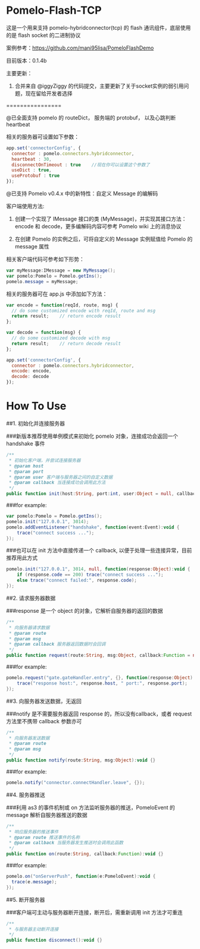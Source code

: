 Pomelo-Flash-TCP
================

这是一个用来支持 pomelo-hybridconnector(tcp) 的 flash 通讯组件，底层使用的是 flash socket 的二进制协议

案例参考：https://github.com/mani95lisa/PomeloFlashDemo

目前版本：0.1.4b

主要更新：

1. 合并来自 @iggyZiggy 的代码提交，主要更新了关于socket实例的弱引用问题，现在留给开发者选择

================

@已全面支持 pomelo 的 routeDict， 服务端的 protobuf， 以及心跳判断 heartbeat

相关的服务器可设置如下参数：
```javascript
app.set('connectorConfig', {
  connector : pomelo.connectors.hybridconnector,
  heartbeat : 30,
  disconnectOnTimeout : true    //现在你可以设置这个参数了
  useDict : true,
  useProtobuf : true
});
```
  
@已支持 Pomelo v0.4.x 中的新特性：自定义 Message 的编解码

客户端使用方法:

1. 创建一个实现了 IMessage 接口的类 (MyMessage)，并实现其接口方法：encode 和 decode，更多编解码内容可参考 Pomelo wiki 上的消息协议

2. 在创建 Pomelo 的实例之后，可将自定义的 Message 实例赋值给 Pomelo 的 message 属性

相关客户端代码可参考如下形势：
```actionscript
var myMessage:IMessage = new MyMessage();
var pomelo:Pomelo = Pomelo.getIns();
pomelo.message = myMessage;
```


相关的服务器可在 app.js 中添加如下方法：
```javascript
var encode = function(reqId, route, msg) {
  // do some customized encode with reqId, route and msg
  return result;	// return encode result
};

var decode = function(msg) {
  // do some customized decode with msg
  return result;	// return decode result
};

app.set('connectorConfig', {
  connector : pomelo.connectors.hybridconnector,
  encode: encode,
  decode: decode
});
```


How To Use
================

##1. 初始化并连接服务器

###新版本推荐使用单例模式来初始化 pomelo 对象，连接成功会返回一个 handshake 事件
```actionscript
/**
 * 初始化客户端，并尝试连接服务器
 * @param host
 * @param port
 * @param user 客户端与服务器之间的自定义数据
 * @param callback 当连接成功会调用此方法
 */
public function init(host:String, port:int, user:Object = null, callback:Function = null):void {}
```

###for example:
```actionscript
var pomelo:Pomelo = Pomelo.getIns();
pomelo.init("127.0.0.1", 3014);
pomelo.addEventListener("handshake", function(event:Event):void {
    trace("connect success ...");
});
```

###也可以在 init 方法中直接传递一个 callback, 以便于处理一些连接异常，目前推荐用此方式
```actionscript
pomelo.init("127.0.0.1", 3014, null, function(response:Object):void {
    if (response.code == 200) trace("connect success ...");
    else trace("connect failed:", response.code);
});
```


##2. 请求服务器数据

###response 是一个 object 的对象，它解析自服务器的返回的数据
```actionscript
/**
 * 向服务器请求数据
 * @param route
 * @param msg
 * @param callback 服务器返回数据时会回调
 */
public function request(route:String, msg:Object, callback:Function = null):void {}
```

###for example:
```actionscript
pomelo.request("gate.gateHandler.entry", {}, function(response:Object):void {
    trace("response host:", response.host, " port:", response.port);
});
```


##3. 向服务器发送数据，无返回

###notify 是不需要服务器返回 response 的，所以没有callback，或者 request 方法里不携带 callback 参数亦可
```actionscript
/**
 * 向服务器发送数据
 * @param route
 * @param msg
 */
public function notify(route:String, msg:Object):void {}
```

###for example:
```actionscript
pomelo.notify("connector.connectHandler.leave", {});
```


##4. 服务器推送

###利用 as3 的事件机制或 on 方法监听服务器的推送，PomeloEvent 的 message 解析自服务器推送的数据
```actionscript
/**
 * 响应服务器的推送事件
 * @param route 推送事件的名称
 * @param callback 当服务器发生推送时会调用此函数
 */
public function on(route:String, callback:Function):void {}
```

###for example:
```actionscript
pomelo.on("onServerPush", function(e:PomeloEvent):void {
  trace(e.message);
});
```

##5. 断开服务器

###客户端可主动与服务器断开连接，断开后，需重新调用 init 方法才可重连
```actionscript
/**
 * 与服务器主动断开连接
 */
public function disconnect():void {}
```
